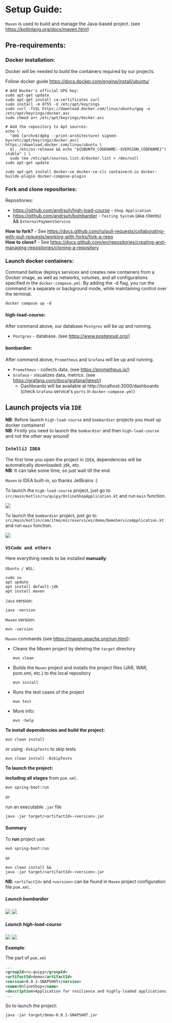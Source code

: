 # Setup Guide:

`Maven` is used to build and manage the Java-based project. (see https://kotlinlang.org/docs/maven.html)

## Pre-requirements:

### Docker installation:
Docker will be needed to build the containers required by our projects.

Follow docker guide https://docs.docker.com/engine/install/ubuntu/

```shell
# Add Docker's official GPG key:
sudo apt-get update
sudo apt-get install ca-certificates curl
sudo install -m 0755 -d /etc/apt/keyrings
sudo curl -fsSL https://download.docker.com/linux/ubuntu/gpg -o /etc/apt/keyrings/docker.asc
sudo chmod a+r /etc/apt/keyrings/docker.asc

# Add the repository to Apt sources:
echo \
  "deb [arch=$(dpkg --print-architecture) signed-by=/etc/apt/keyrings/docker.asc] https://download.docker.com/linux/ubuntu \
  $(. /etc/os-release && echo "${UBUNTU_CODENAME:-$VERSION_CODENAME}") stable" | \
  sudo tee /etc/apt/sources.list.d/docker.list > /dev/null
sudo apt-get update
```

```shell
sudo apt-get install docker-ce docker-ce-cli containerd.io docker-buildx-plugin docker-compose-plugin
```

### Fork and clone repositories:

Repositories:
* https://github.com/andrsuh/high-load-course - `Shop Application`
* https://github.com/andrsuh/bombardier - `Testing System` (aka clients) && `ExternalPaymentService`

**How to fork?** - See https://docs.github.com/ru/pull-requests/collaborating-with-pull-requests/working-with-forks/fork-a-repo <br />
**How to clone?** - See https://docs.github.com/en/repositories/creating-and-managing-repositories/cloning-a-repository

### Launch docker containers:

Command bellow deploys services and creates new containers from a Docker image, as well as networks, volumes,
and all configurations specified in the `docker-compose.yml`.
By adding the -d flag, you run the command in a separate or background mode, while maintaining control over the terminal.

```shell
docker compose up -d
```

#### high-load-course:

After command above, our database `Postgres` will be up and running.

* `Postgres` - database. (see https://www.postgresql.org/)

#### bombardier:

After command above, `Prometheus` and `Grafana` will be up and running.

* `Prometheus` - collects data. (see https://prometheus.io/)
* `Grafana` - visualizes data, metrics. (see https://grafana.com/docs/grafana/latest/)
    + Dashboards will be available at http://localhost:3000/dashboards (check `Grafana` service's `ports` in `docker-compose.yml`)

## Launch projects via `IDE`

**NB**: Before launch `high-load-course` and `bombardier` projects you must up docker containers! <br />
**NB**: Firstly you need to launch the `bombardier` and then `high-load-course` and not the other way around!

### `IntelliJ IDEA`

The first time you open the project in `IDEA`, dependencies will be automatically downloaded: jdk, etc. <br />
**NB**: It can take some time, so just wait till the end.

`Maven` is IDEA built-in, so thanks JetBrains :)

To launch the `high-load-course` project, just go to `src/main/kotlin/ru/quipy/OnlineShopApplication.kt` and run `main` function. <br />

![](/doc/images/idea_run_high_load_course.png)

To launch the `bombardier` project, just go to `src/main/kotlin/com/itmo/microservices/demo/DemoServiceApplication.kt` and run `main` function.

![](/doc/images/idea_run_bombardier.png)

### `VSCode and others`

Here everything needs to be installed **manually**:

`Ubuntu / WSL`:

```shell
sudo su
apt update
apt install default-jdk
apt install maven
```

`Java` version:
```shell
java -version
```

`Maven` version:
```shell
mvn -version
```

`Maven` commands (see https://maven.apache.org/run.html):

* Cleans the Maven project by deleting the `target` directory
    ```shell
    mvn clean
    ```
* Builds the `Maven` project and installs the project files (JAR, WAR, pom.xml, etc.) to the local repository
    ```shell
    mvn install
    ```
* Runs the test cases of the project
    ```shell
    mvn test
    ```

* More info:
    ```shell
    mvn -help
    ```

**To install dependencies and build the project:**
```shell
mvn clean install
```
or using `-DskipTests` to skip tests
```shell
mvn clean install -DskipTests
```

**To launch the project:**

**including all stages** from `pom.xml`.
```shell
mvn spring-boot:run 
```

or

run an executable `.jar` file
```shell
java -jar target/<artifactId>-<version>.jar
```

#### Summary

To **run** project use:

```shell
mvn spring-boot:run 
```

or

```shell
mvn clean install &&
java -jar target/<artifactId>-<version>.jar
```

**NB**: `<artifactId>` and `<version>` can be found in `Maven` project configuration file `pom.xml`.

##### Launch bombardier
![](/doc/images/bombardier_1.png)
![](/doc/images/bombardier_2.png)

##### Launch high-load-course
![](/doc/images/shop_1.png)
![](/doc/images/shop_2.png)

**Example**:

The part of `pom.xml`
```xml
...
<groupId>ru.quipy</groupId>
<artifactId>demo</artifactId>
<version>0.0.1-SNAPSHOT</version>
<name>OnlineShop</name>
<description>Application for resilience and highly-loaded applications course</description>
...
```

So to launch the project:

```shell
java -jar target/demo-0.0.1-SNAPSHOT.jar
```